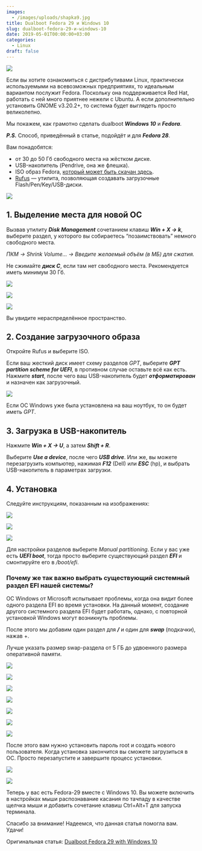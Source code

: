 ```yaml
---
images:
  - /images/uploads/shapka9.jpg
title: Dualboot Fedora 29 и Windows 10
slug: dualboot-fedora-29-и-windows-10
date: 2019-05-01T00:00:00+03:00
categories:
  - Linux
draft: false
---
```


![](/images/uploads/shapka9.jpg)

Если вы хотите ознакомиться с дистрибутивами Linux, практически используемыми на всевозможных предприятиях, то идеальным
вариантом послужит Fedora. Поскольку она поддерживается Red Hat, работать с ней много приятнее нежели с Ubuntu. А если
дополнительно установить GNOME v3.20.2+, то система будет выглядеть просто великолепно.

Мы покажем, как грамотно сделать dualboot **_Windows 10_** и **_Fedora_**.

**_P.S._** Способ, приведённый в статье, подойдёт и для **_Fedora 28_**.

Вам понадобятся:

- от 30 до 50 Гб свободного места на жёстком диске.
- USB-накопитель (Pendrive, она же флешка).
- ISO образ Fedora, [который может быть скачан здесь](https://getfedora.org/en/workstation/download/).
- [Rufus](https://rufus.ie/) — утилита, позволяющая создавать загрузочные Flash/Pen/Key/USB-диски.

![](https://i.imgur.com/YmlWHFe.png)

## 1. Выделение места для новой ОС

Вызвав утилиту **_Disk Management_** сочетанием клавиш **_Win + X -> k_**, выберите раздел, у которого вы собираетесь
“позаимствовать” немного свободного места.

_ПКМ -> Shrink Volume… -> Введите желаемый объём (в МБ) для сжатия._

Не сжимайте **_диск C_**, если там нет свободного места. Рекомендуется иметь минимум 30 Гб.

![](https://i.imgur.com/ok9Qjcw.png)

![](https://i.imgur.com/u0oTX8U.png)

![](https://i.imgur.com/Tp2aDEx.png)

Вы увидите нераспределённое пространство.

## 2. Создание загрузочного образа

Откройте Rufus и выберите ISO.

Если ваш жесткий диск имеет схему разделов _GPT_, выберите **_GPT partition scheme for UEFI_**, в противном случае оставьте
всё как есть. Нажмите **_start_**, после чего ваш USB-накопитель будет **_отформатирован_** и назначен как загрузочный.

![](https://i.imgur.com/pjpRPXD.png)

Если ОС Windows уже была установлена на ваш ноутбук, то он будет иметь _GPT_.

## 3. Загрузка в USB-накопитель

Нажмите **_Win + X -> U_**, а затем **_Shift + R_**.

Выберите **_Use a device_**, после чего **_USB drive_**. Или же, вы можете перезагрузить компьютер, нажимая **_F12_** (Dell)
или **_ESC_** (hp), и выбрать USB-накопитель в параметрах загрузки.

## 4. Установка

Следуйте инструкциям, показанным на изображениях:

![](https://i.imgur.com/60Tpbhb.png)

![](https://i.imgur.com/atcS5G5.png)

![](https://i.imgur.com/BjCv9bi.png)

Для настройки разделов выберите _Manual partitioning_. Если у вас уже есть **_UEFI boot_**, тогда просто выберите
существующий раздел **_EFI_** и смонтируйте его в _/boot/efi_.

### Почему же так важно выбрать существующий системный раздел EFI нашей системы?

ОС Windows от Microsoft испытывает проблемы, когда она видит более одного раздела EFI во время установки. На данный момент,
создание другого системного раздела EFI будет работать, однако, с повторной установкой Windows могут возникнуть проблемы.

После этого мы добавим один раздел для **_/_** и один для **_swap_** (подкачки), нажав +.

Лучше указать размер swap-раздела от 5 ГБ до удвоенного размера оперативной памяти.

![](https://i.imgur.com/l4Nztaa.png)

![](https://i.imgur.com/7AJMcn3.png)

![](https://i.imgur.com/ecsy54X.png)

![](https://i.imgur.com/Q2tR1mU.png)

![](https://i.imgur.com/GEs4saJ.png)

![](https://i.imgur.com/rbntyyZ.png)

![](https://i.imgur.com/VT7ZYMV.png)

После этого вам нужно установить пароль root и создать нового пользователя. Когда установка закончится вы сможете
загрузиться в ОС. Просто перезапустите и завершите процесс установки.

![](https://i.imgur.com/Ph4utu5.png)

![](https://i.imgur.com/Rs39AW7.png)

Теперь у вас есть Fedora-29 вместе с Windows 10. Вы можете включить в настройках мыши распознавание касания по тачпаду в
качестве щелчка мыши и добавить сочетание клавиш Ctrl+Alt+T для запуска терминала.

Спасибо за внимание! Надеемся, что данная статья помогла вам. Удачи!

Оригинальная статья: [Dualboot Fedora 29 with Windows 10](https://geeksocket.in/blog/dualboot-fedora-windows/)
